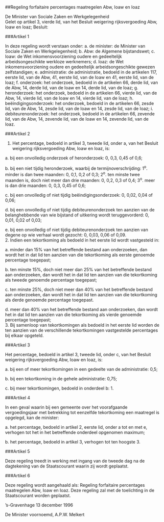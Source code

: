 <meta http-equiv='Content-Type' content='text/html; charset=utf-8' />

##Regeling forfaitaire percentages maatregelen Abw, Ioaw en Ioaz

De Minister van Sociale Zaken en Werkgelegenheid  
Gelet op artikel 3, vierde lid, van het Besluit weigering rijksvergoeding Abw, Ioaw en Ioaz;
Besluit:     

###Artikel  1  

In deze regeling wordt verstaan onder: a.  de minister:   de Minister van Sociale Zaken en Werkgelegenheid;  b. Abw:   de Algemene bijstandswet;  c.  Ioaw:   de Wet inkomensvoorziening oudere en gedeeltelijk arbeidsongeschikte werkloze werknemers;  d.  Ioaz:   de Wet inkomensvoorziening oudere en gedeeltelijk arbeidsongeschikte gewezen zelfstandigen;  e.  administratie:   de administratie, bedoeld in de artikelen 117, eerste lid, van de Abw, 41, eerste lid, van de Ioaw en 41, eerste lid, van de Ioaz;  f. onderzoek:   het onderzoek, bedoeld in de artikelen 66, derde lid, van de Abw, 14, derde lid, van de Ioaw en 14, derde lid, van de Ioaz;  g. heronderzoek:   het onderzoek, bedoeld in de artikelen 66, vierde lid, van de Abw, 14, vierde lid, van de Ioaw en 14, vierde lid, van de Ioaz;  h.  beëindigingsonderzoek:   het onderzoek, bedoeld in de artikelen 66, zesde lid, van de Abw, 14, zesde lid, van de Ioaw en 14, zesde lid, van de Ioaz;  i.  debiteurenonderzoek:   het onderzoek, bedoeld in de artikelen 66, zevende lid, van de Abw, 14, zevende lid, van de Ioaw en 14, zevende lid, van de Ioaz.    

###Artikel  2  

1.  Het percentage, bedoeld in artikel 3, tweede lid, onder a, van het Besluit weigering rijksvergoeding Abw, Ioaw en Ioaz, is: 

a.  bij een onvolledig onderzoek of heronderzoek: 0, 0,3, 0,45 of 0,6; 

b.  bij een niet tijdig heronderzoek, waarbij de termijnoverschrijding: 1<sup>o</sup>. minder is dan twee maanden: 0, 0,1, 0,2 of 0,3; 2<sup>o</sup>. ten minste twee maanden is, doch niet meer dan drie maanden: 0, 0,2, 0,3 of 0,4; 3<sup>o</sup>. meer is dan drie maanden: 0, 0,3, 0,45 of 0,6; 

c.  bij een onvolledig of niet tijdig beëindigingsonderzoek: 0, 0,02, 0,04 of 0,06; 

d.  bij een onvolledig of niet tijdig debiteurenonderzoek ten aanzien van de belanghebbende van wie bijstand of uitkering wordt teruggevorderd: 0, 0,01, 0,02 of 0,03; 

e.  bij een onvolledig of niet tijdig debiteurenonderzoek ten aanzien van degene op wie verhaal wordt gezocht: 0, 0,03, 0,06 of 0,09.    
2.  Indien een tekortkoming als bedoeld in het eerste lid wordt vastgesteld in: 

a.  minder dan 15% van het betreffende bestand aan onderzoeken, dan wordt het in dat lid ten aanzien van die tekortkoming als eerste genoemde percentage toegepast; 

b.  ten minste 15%, doch niet meer dan 25% van het betreffende bestand aan onderzoeken, dan wordt het in dat lid ten aanzien van die tekortkoming als tweede genoemde percentage toegepast; 

c.  ten minste 25%, doch niet meer dan 40% van het betreffende bestand aan onderzoeken, dan wordt het in dat lid ten aanzien van die tekortkoming als derde genoemde percentage toegepast. 

d.  meer dan 40% van het betreffende bestand aan onderzoeken, dan wordt het in dat lid ten aanzien van die tekortkoming als vierde genoemde percentage toegepast;    
3.  Bij samenloop van tekortkomingen als bedoeld in het eerste lid worden de ten aanzien van de verschillende tekortkomingen vastgestelde percentages bij elkaar opgeteld.   

###Artikel  3  

Het percentage, bedoeld in artikel 3, tweede lid, onder c, van het Besluit weigering rijksvergoeding Abw, Ioaw en Ioaz, is: 

a.  bij een of meer tekortkomingen in een gedeelte van de administratie: 0,5; 

b.  bij een tekortkoming in de gehele administratie: 0,75; 

c.  bij meer tekortkomingen, bedoeld in onderdeel b: 1.   

###Artikel  4  

In een geval waarin bij een gemeente over het voorafgaande vergoedingsjaar met betrekking tot eenzelfde tekortkoming een maatregel is opgelegd, kan de minister: 

a.  het percentage, bedoeld in artikel 2, eerste lid, onder a tot en met e, verhogen tot het in het betreffende onderdeel opgenomen maximum; 

b.  het percentage, bedoeld in artikel 3, verhogen tot ten hoogste 3.   

###Artikel  5  

Deze regeling treedt in werking met ingang van de tweede dag na de dagtekening van de Staatscourant waarin zij wordt geplaatst.  

###Artikel  6  

Deze regeling wordt aangehaald als: Regeling forfaitaire percentages maatregelen Abw, Ioaw en Ioaz. 
Deze regeling zal met de toelichting in de Staatscourant worden geplaatst.   

’s-Gravenhage 
13 december 1996    

De 
Minister voornoemd, 
A.P.W. Melkert      
